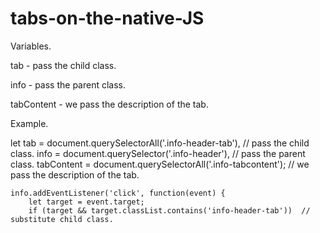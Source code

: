 # tabs-on-the-native-JS

Variables.

tab - pass the child class.

info - pass the parent class.

tabContent - we pass the description of the tab.

Example.

let tab = document.querySelectorAll('.info-header-tab'), // pass the child class.
    info = document.querySelector('.info-header'), // pass the parent class.
    tabContent = document.querySelectorAll('.info-tabcontent'); // we pass the description of the tab.

    info.addEventListener('click', function(event) {
        let target = event.target;
        if (target && target.classList.contains('info-header-tab'))  // substitute child class.
